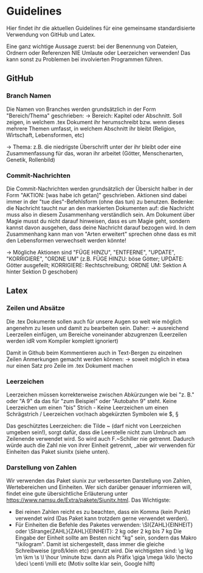 # Guidelines

Hier findet ihr die aktuellen Guidelines für eine gemeinsame standardisierte Verwendung von GitHub und Latex.

Eine ganz wichtige Aussage zuerst: bei der Benennung von Dateien, Ordnern oder Referenzen NIE Umlaute oder Leerzeichen verwenden!
Das kann sonst zu Problemen bei involvierten Programmen führen.

## GitHub
### Branch Namen
Die Namen von Branches werden grundsätzlich in der Form "Bereich/Thema" geschrieben:
-> Bereich: Kapitel oder Abschnitt. 
Soll zeigen, in welchem .tex Dokument ihr herumschreibt bzw. wenn dieses mehrere Themen umfasst, in welchem Abschnitt ihr bleibt 
(Religion, Wirtschaft, Lebensformen, etc)

-> Thema: z.B. die niedrigste Überschrift unter der ihr bleibt oder eine Zusammenfassung für das, woran ihr arbeitet 
(Götter, Menschenarten, Genetik, Rollenbild)


### Commit-Nachrichten
Die Commit-Nachrichten werden grundsätzlich der Übersicht halber in der Form "AKTION: [was habe ich getan]" geschrieben. 
Aktionen sind dabei immer in der "tue dies"-Befehlsform (ohne das tun) zu benutzen. 
Bedenke: die Nachricht taucht nur an den markierten Dokumenten auf: die Nachricht muss also in diesem Zusammenhang verständlich sein. 
Am Dokument über Magie musst du nicht darauf hinweisen, dass es um Magie geht, sondern kannst davon ausgehen, dass deine Nachricht darauf bezogen wird. 
In dem Zusammenhang kann man von "Arten erweitert" sprechen ohne dass es mit den Lebensformen verwechselt werden könnte!

-> Mögliche Aktionen sind "FÜGE HINZU", "ENTFERNE", "UPDATE", "KORRIGIERE", "ORDNE UM"
(z.B. FÜGE HINZU: böse Götter; UPDATE: Götter ausgefeilt; KORRIGIERE: Rechtschreibung; ORDNE UM: Sektion A hinter Sektion D geschoben)



## Latex
### Zeilen und Absätze
Die .tex Dokumente sollen auch für unsere Augen so weit wie möglich angenehm zu lesen und damit zu bearbeiten sein. Daher:
-> ausreichend Leerzeilen einfügen, um Bereiche voneinander abzugrenzen (Leerzeilen werden idR vom Kompiler komplett ignoriert)


Damit in Github beim Kommentieren auch in Text-Bergen zu einzelnen Zeilen Anmerkungen gemacht werden können:
-> soweit möglich in etwa nur einen Satz pro Zeile im .tex Dokument machen


### Leerzeichen
Leerzeichen müssen korrekterweise zwischen Abkürzungen wie bei "z. B." oder "A 9" da das für "zum Beispiel" oder "Autobahn 9" steht.
Keine Leerzeichen um einen "bis" Strich -
Keine Leerzeichen um einen Schrägstrich /
Leerzeichen vor/nach abgekürzten Symbolen wie $, §

Das geschütztes Leerzeichen: die Tilde ~ (darf nicht von Leerzeichen umgeben sein!), sorgt dafür, dass die Leerstelle nicht zum Umbruch am Zeilenende verwendet wird.
So wird auch F.~Schiller nie getrennt.
Dadurch würde auch die Zahl nie von ihrer Einheit getrennt, _aber wir verwenden für Einheiten das Paket siunitx (siehe unten).


### Darstellung von Zahlen
Wir verwenden das Paket siunix zur verbesserten Darstellung von Zahlen, Wertebereichen und Einheiten.
Wer sich darüber genauer informieren will, findet eine gute übersichtliche Erläuterung unter https://www.namsu.de/Extra/pakete/Siunitx.html.
Das Wichtigste:
- Bei reinen Zahlen reicht es zu beachten, dass ein Komma (kein Punkt) verwendet wird (Das Paket kann trotzdem gerne verwendet werden).
- Für Einheiten die Befehle des Paketes verwenden: \SI{ZAHL}{EINHEIT} oder \SIrange{ZAHL}{ZAHL}{EINHEIT}: 2 kg oder 2 kg bis 7 kg
Die Eingabe der Einheit sollte am Besten nicht "kg" sein, sondern das Makro "\kilogram". 
Damit ist sichergestellt, dass immer die gleiche Schreibweise (groß/klein etc) genutzt wird.
Die wichtigsten sind: \g \kg \m \km \s \l \hour \minute bzw. dann als Präfix \giga \mega \kilo \hecto \deci \centi \milli etc (Motiv sollte klar sein, Google hilft)


